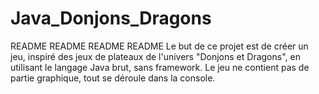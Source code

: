 # Java_Donjons_Dragons

README README README README 
Le but de ce projet est de créer un jeu, inspiré des jeux de plateaux de l'univers "Donjons et Dragons", en utilisant le langage Java brut, sans framework. Le jeu ne contient pas de partie graphique, tout se déroule dans la console. 
